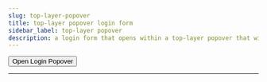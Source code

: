 ```yaml
---
slug: top-layer-popover
title: top-layer popover login form
sidebar_label: top-layer popover
description: a login form that opens within a top-layer popover that will POST the input values on submit
---
```


<script src="/js/popover-login.js" defer="defer"></script>

<div class="container margin-vert--xl">
  <div class="row">
    <div class="card col col--12 padding--md">
      <button
        id="open-popover-button"
        type="button"
        class="button button--primary col col--4"
      >
        Open Login Popover
      </button>
      <div id="formPopover" popover="manual" class="padding--md">
        <form
          class="card__body"
          method="POST"
          action="/login"
        >
          <div class="row margin-bottom--md">
            <label for="username" class="margin-right--sm">Username</label>
            <input
              type="text"
              id="username"
              name="username"
              placeholder="e.g. jsmith, jsmith@example.com"
              required
            />
          </div>
          <div class="row margin-bottom--md">
            <label for="password" class="margin-right--sm">Password</label>
            <input
              autocomplete="password"
              type="password"
              id="password"
              name="password"
              required
            />
          </div>
          <div class="row margin-bottom--0">
            <button type="submit" class="button button--primary margin-right--sm margin-bottom--sm col col--4">Login</button>
            <button id="close-popover-button" type="button" class="button button--secondary margin-bottom--sm col col--4">Close</button>
          </div>
        </form>
      </div>
    </div>
  </div>
</div>
<hr/>
